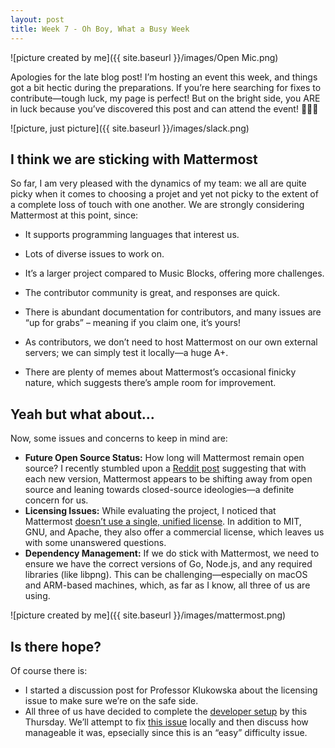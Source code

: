 ```yaml
---
layout: post
title: Week 7 - Oh Boy, What a Busy Week
---
```


![picture created by me]({{ site.baseurl }}/images/Open Mic.png)

Apologies for the late blog post! I’m hosting an event this week, and things got a bit hectic during the preparations. If you’re here searching for fixes to contribute—tough luck, my page is perfect! But on the bright side, you ARE in luck because you’ve discovered this post and can attend the event! 🤗🤗🤗

<!--more-->

![picture, just picture]({{ site.baseurl }}/images/slack.png)

## I think we are sticking with Mattermost

So far, I am very pleased with the dynamics of my team: we all are quite picky when it comes to choosing a projet and yet not picky to the extent of a complete loss of touch with one another. We are strongly considering Mattermost at this point, since:
+ It supports programming languages that interest us.

+ Lots of diverse issues to work on. 

+ It’s a larger project compared to Music Blocks, offering more challenges.

+ The contributor community is great, and responses are quick.

+ There is abundant documentation for contributors, and many issues are “up for grabs” – meaning if you claim one, it’s yours!

+ As contributors, we don’t need to host Mattermost on our own external servers; we can simply test it locally—a huge A+. 

+ There are plenty of memes about Mattermost’s occasional finicky nature, which suggests there’s ample room for improvement. 

## Yeah but what about...

Now, some issues and concerns to keep in mind are: 
+ **Future Open Source Status:** How long will Mattermost remain open source? I recently stumbled upon a [Reddit post](https://www.reddit.com/r/Mattermost/comments/1fjnykj/is_v10_the_practical_end_of_free_and_open_source/?rdt=45878) suggesting that with each new version, Mattermost appears to be shifting away from open source and leaning towards closed-source ideologies—a definite concern for us.
+ **Licensing Issues:** While evaluating the project, I noticed that Mattermost [doesn’t use a single, unified license](https://github.com/mattermost/mattermost/blob/master/LICENSE.txt). In addition to MIT, GNU, and Apache, they also offer a commercial license, which leaves us with some unanswered questions.
+ **Dependency Management:** If we do stick with Mattermost, we need to ensure we have the correct versions of Go, Node.js, and any required libraries (like libpng). This can be challenging—especially on macOS and ARM-based machines, which, as far as I know, all three of us are using.

![picture created by me]({{ site.baseurl }}/images/mattermost.png)

## Is there hope? 

Of course there is: 
+ I started a discussion post for Professor Klukowska about the licensing issue to make sure we’re on the safe side.
+ All three of us have decided to complete the [developer setup](https://developers.mattermost.com/contribute/developer-setup/) by this Thursday. We’ll attempt to fix [this issue](https://github.com/mattermost/mattermost/issues/25993) locally and then discuss how manageable it was, epsecially since this is an “easy” difficulty issue.
